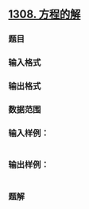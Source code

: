 ## [1308. 方程的解](https://www.acwing.com/problem/content/solution/1310/1/)

### 题目

### 输入格式

### 输出格式

### 数据范围

### 输入样例：

```

```

### 输出样例：

```

```

### 题解